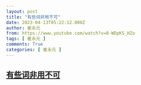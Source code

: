 ```yaml
---
layout: post
title: "有些词非用不可"
date: 2023-04-13T05:22:12.000Z
author: 崔永元
from: https://www.youtube.com/watch?v=0-WDpKS_HZo
tags: [ 崔永元 ]
comments: True
categories: [ 崔永元 ]
---
```

<!--1681363332000-->
[有些词非用不可](https://www.youtube.com/watch?v=0-WDpKS_HZo)
------

<div>

</div>
